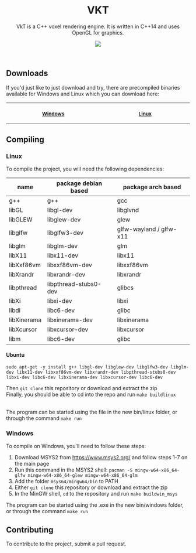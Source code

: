 <h1 align="center">VKT</h1>
<p align="center">VkT is a C++ voxel rendering engine. It is written in C++14 and uses OpenGL for graphics.</p>
<p align="center"> <img src="https://cdn.discordapp.com/attachments/934901281703747635/935902064242987108/unknown.png"> </p>
<br>

## Downloads
If you'd just like to just download and try, there are precompiled binaries available for Windows and Linux which you can download here:

<table>
<tr>
<th align="center">
<img width="441" height="1">
<p> 
<small>
  <a href="https://nightly.link/garv-shah/vkt/workflows/make-windows/main/windows.zip">Windows</a>
</small>
</p>
</th>
<th align="center">
<img width="441" height="1">
<p> 
<small>
  <a href="https://nightly.link/garv-shah/vkt/workflows/make-linux/main/linux.zip">Linux</a>
</small>
</p>
</th>
</tr>
<tr>
</table>

## Compiling
### Linux
To compile the project, you will need the following dependencies:

| name | package debian based | package arch based |
|---|---|---|
|g++|g++|gcc|
|libGL|libgl-dev|libglvnd|
|libGLEW|libglew-dev|glew|
|libglfw|libglfw3-dev|glfw-wayland / glfw-x11|
|libglm|libglm-dev|glm|
|libX11|libx11-dev|libx11|
|libXxf86vm|libxxf86vm-dev|libxxf86vm|
|libXrandr|libxrandr-dev|libxrandr|
|libpthread|libpthread-stubs0-dev|glibcs|
|libXi|libxi-dev|libxi|
|libdl|libc6-dev|glibc|
|libXinerama|libxinerama-dev|libxinerama|
|libXcursor|libxcursor-dev|libxcursor|
|libm|libc6-dev|glibc|

#### Ubuntu


```
sudo apt-get -y install g++ libgl-dev libglew-dev libglfw3-dev libglm-dev libx11-dev libxxf86vm-dev libxrandr-dev libpthread-stubs0-dev libxi-dev libc6-dev libxinerama-dev libxcursor-dev libc6-dev
```
Then `git clone` this repository or download and extract the zip <br>
Finally, you should be able to cd into the repo and run `make buildlinux` <br> <br>

The program can be started using the file in the new bin/linux folder, or through the command `make run`

### Windows
To compile on Windows, you'll need to follow these steps:

1. Download MSYS2 from https://www.msys2.org/ and follow steps 1-7 on the main page
2. Run this command in the MSYS2 shell: `pacman -S mingw-w64-x86_64-glfw mingw-w64-x86_64-glew mingw-w64-x86_64-glm`
3. Add the folder `msys64/mingw64/bin` to PATH
4. Either `git clone` this repository or download and extract the zip
5. In the MinGW shell, `cd` to the repository and run `make buildwin_msys`

The program can be started using the .exe in the new bin/windows folder, or through the command `make run`

## Contributing
To contribute to the project, submit a pull request.
